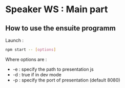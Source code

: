 # Speaker WS : Main part

## How to use the ensuite programm

Launch :
```sh
npm start -- [options]
```

Where options are :

* -e : specify the path to presentation js
* -d : true if in dev mode
* -p : specify the port of presentation (default 8080)